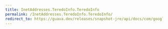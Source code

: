 ```yaml
---
title: InetAddresses.TeredoInfo.TeredoInfo
permalink: /InetAddresses.TeredoInfo.TeredoInfo/
redirect_to: https://guava.dev/releases/snapshot-jre/api/docs/com/google/common/net/InetAddresses.TeredoInfo.html#TeredoInfo-java.net.Inet4Address-java.net.Inet4Address-int-int-
---
```


